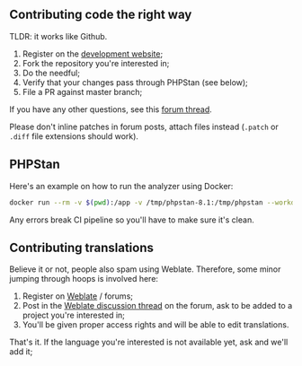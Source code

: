 ## Contributing code the right way

TLDR: it works like Github.

1. Register on the [development website](https://dev.tt-rss.org);
2. Fork the repository you're interested in;
3. Do the needful;
4. Verify that your changes pass through PHPStan (see below);
4. File a PR against master branch;

If you have any other questions, see this [forum thread](https://discourse.tt-rss.org/t/how-to-contribute-code-via-pull-requests-on-git-tt-rss-org/1850).

Please don't inline patches in forum posts, attach files instead (``.patch`` or ``.diff`` file
extensions should work).

## PHPStan

Here's an example on how to run the analyzer using Docker:

```sh
docker run --rm -v $(pwd):/app -v /tmp/phpstan-8.1:/tmp/phpstan --workdir /app php:8.1-cli php -d memory_limit=-1 ./vendor/bin/phpstan --memory-limit=2G --error-format=raw
```

Any errors break CI pipeline so you'll have to make sure it's clean.

## Contributing translations

Believe it or not, people also spam using Weblate. Therefore, some minor jumping through hoops is involved here:

1. Register on [Weblate](https://weblate.tt-rss.org/) / forums;
2. Post in the [Weblate discussion thread](https://community.tt-rss.org/t/easier-translations-with-weblate/1680) on the forum, ask to be added to a project
you're interested in;
3. You'll be given proper access rights and will be able to edit translations.

That's it. If the language you're interested is not available yet, ask and we'll add it;
